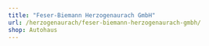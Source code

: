 ```yaml
---
title: "Feser-Biemann Herzogenaurach GmbH"
url: /herzogenaurach/feser-biemann-herzogenaurach-gmbh/
shop: Autohaus
---
```

